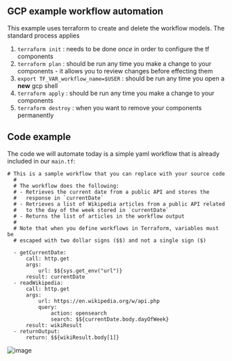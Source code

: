 ## GCP example workflow automation

This example uses terraform to create and delete the workflow models. The standard process applies

1. ``terraform init`` : needs to be done *once* in order to configure the tf components
1. ``terraform plan`` : should be run any time you make a change to your components - it allows you to review changes before effecting them
1. ``export TF_VAR_workflow_name=$USER`` : should be run any time you open a **new** gcp shell
1. ``terraform apply`` : should be run any time you make a change to your components
1. ``terraform destroy`` : when you want to remove your components permanently

## Code example
The code we will automate today is a simple yaml workflow that is already included in our ``main.tf``:

```
# This is a sample workflow that you can replace with your source code
  #
  # The workflow does the following:
  # - Retrieves the current date from a public API and stores the
  #   response in `currentDate`
  # - Retrieves a list of Wikipedia articles from a public API related
  #   to the day of the week stored in `currentDate`
  # - Returns the list of articles in the workflow output
  #
  # Note that when you define workflows in Terraform, variables must be
  # escaped with two dollar signs ($$) and not a single sign ($)

  - getCurrentDate:
      call: http.get
      args:
          url: $${sys.get_env("url")}
      result: currentDate
  - readWikipedia:
      call: http.get
      args:
          url: https://en.wikipedia.org/w/api.php
          query:
              action: opensearch
              search: $${currentDate.body.dayOfWeek}
      result: wikiResult
  - returnOutput:
      return: $${wikiResult.body[1]}
```
![image](https://github.com/user-attachments/assets/96308ba8-5d49-46f8-9659-8f3c1b1661d9)
